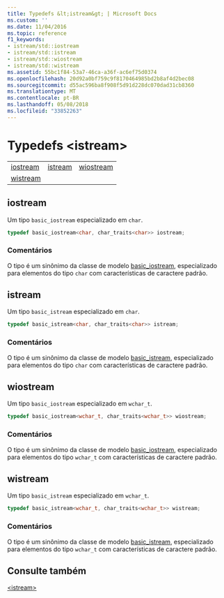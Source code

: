 ```yaml
---
title: Typedefs &lt;istream&gt; | Microsoft Docs
ms.custom: ''
ms.date: 11/04/2016
ms.topic: reference
f1_keywords:
- istream/std::iostream
- istream/std::istream
- istream/std::wiostream
- istream/std::wistream
ms.assetid: 55bc1f84-53a7-46ca-a36f-ac6ef75d0374
ms.openlocfilehash: 20d92a0bf759c9f8170464985bd2b8af4d2bec08
ms.sourcegitcommit: d55ac596ba8f908f5d91d228dc070dad31cb8360
ms.translationtype: MT
ms.contentlocale: pt-BR
ms.lasthandoff: 05/08/2018
ms.locfileid: "33852263"
---
```

# <a name="ltistreamgt-typedefs"></a>Typedefs &lt;istream&gt;

||||
|-|-|-|
|[iostream](#iostream)|[istream](#istream)|[wiostream](#wiostream)|
|[wistream](#wistream)|

## <a name="iostream"></a>  iostream

Um tipo `basic_iostream` especializado em `char`.

```cpp
typedef basic_iostream<char, char_traits<char>> iostream;
```

### <a name="remarks"></a>Comentários

O tipo é um sinônimo da classe de modelo [basic_iostream](../standard-library/basic-iostream-class.md), especializado para elementos do tipo `char` com características de caractere padrão.

## <a name="istream"></a>  istream

Um tipo `basic_istream` especializado em `char`.

```cpp
typedef basic_istream<char, char_traits<char>> istream;
```

### <a name="remarks"></a>Comentários

O tipo é um sinônimo da classe de modelo [basic_istream](../standard-library/basic-istream-class.md), especializado para elementos do tipo `char` com características de caractere padrão.

## <a name="wiostream"></a>  wiostream

Um tipo `basic_iostream` especializado em `wchar_t`.

```cpp
typedef basic_iostream<wchar_t, char_traits<wchar_t>> wiostream;
```

### <a name="remarks"></a>Comentários

O tipo é um sinônimo da classe de modelo [basic_iostream](../standard-library/basic-iostream-class.md), especializado para elementos do tipo `wchar_t` com características de caractere padrão.

## <a name="wistream"></a>  wistream

Um tipo `basic_istream` especializado em `wchar_t`.

```cpp
typedef basic_istream<wchar_t, char_traits<wchar_t>> wistream;
```

### <a name="remarks"></a>Comentários

O tipo é um sinônimo da classe de modelo [basic_istream](../standard-library/basic-istream-class.md), especializado para elementos do tipo `wchar_t` com características de caractere padrão.

## <a name="see-also"></a>Consulte também

[\<istream>](../standard-library/istream.md)<br/>
